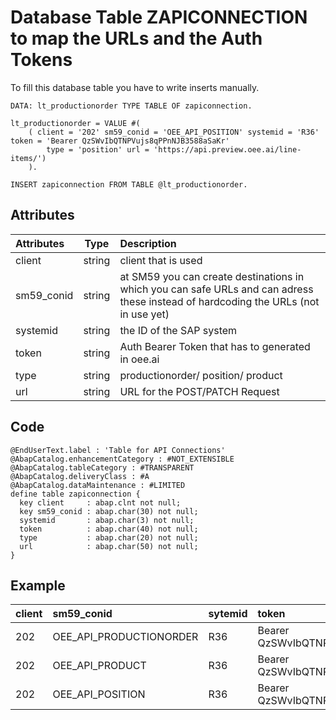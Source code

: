 # Database Table ZAPICONNECTION to map the URLs and the Auth Tokens

To fill this database table you have to write inserts manually.

```abap
DATA: lt_productionorder TYPE TABLE OF zapiconnection.

lt_productionorder = VALUE #(
    ( client = '202' sm59_conid = 'OEE_API_POSITION' systemid = 'R36' token = 'Bearer QzSWvIbQTNPVujs8qPPnNJB3588aSaKr'
        type = 'position' url = 'https://api.preview.oee.ai/line-items/')
    ).

INSERT zapiconnection FROM TABLE @lt_productionorder.
```

## Attributes

| Attributes         | Type     | Description                                            |
| :-------------      |:-------: | :-----                                                 |
| client             | string   | client that is used                                    | 
| sm59_conid            | string   | at SM59 you can create destinations in which you can safe URLs and can adress these instead of hardcoding the URLs (not in use yet) | 
| systemid      | string   | the ID of the SAP system                              |
| token     | string   | Auth Bearer Token that has to generated in oee.ai | 
| type     | string   | productionorder/ position/ product | 
| url     | string   | URL for the POST/PATCH Request | 

## Code

```abap
@EndUserText.label : 'Table for API Connections'
@AbapCatalog.enhancementCategory : #NOT_EXTENSIBLE
@AbapCatalog.tableCategory : #TRANSPARENT
@AbapCatalog.deliveryClass : #A
@AbapCatalog.dataMaintenance : #LIMITED
define table zapiconnection {
  key client     : abap.clnt not null;
  key sm59_conid : abap.char(30) not null;
  systemid       : abap.char(3) not null;
  token          : abap.char(40) not null;
  type           : abap.char(20) not null;
  url            : abap.char(50) not null;
}
```

## Example

| client          | sm59_conid              | sytemid | token                                   | type            | URL |
| -------------   |:-------------           | :-----  | :-------------                          | :-----          | :----- |
| 202             | OEE_API_PRODUCTIONORDER | R36     | Bearer QzSWvIbQTNPVujs8qPPnNJB3588aSaKr | productionorder | https://api.preview.oee.ai/production-orders/ |
| 202             | OEE_API_PRODUCT         | R36     | Bearer QzSWvIbQTNPVujs8qPPnNJB3588aSaKr | product         | https://api.preview.oee.ai/products/ |
| 202             | OEE_API_POSITION        | R36     | Bearer QzSWvIbQTNPVujs8qPPnNJB3588aSaKr | position        | https://api.preview.oee.ai/line-items/ |
